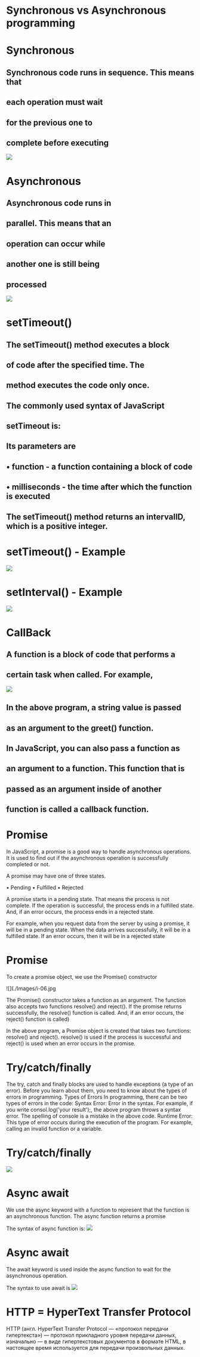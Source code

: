 # Synchronous vs Asynchronous programming
# Synchronous
## Synchronous code runs in  sequence. This means that 
## each operation must wait 
## for the previous one to 
## complete before executing
![](./Images/i-01.jpg)

# Asynchronous
## Asynchronous code runs in 
## parallel. This means that an 
## operation can occur while 
## another one is still being 
## processed
![](./Images/i-02.jpg)

# setTimeout()
## The setTimeout() method executes a block 
## of code after the specified time. The 
## method executes the code only once.

## The commonly used syntax of JavaScript 
## setTimeout is:

## Its parameters are
## • function - a function containing a block of code
## • milliseconds - the time after which the function is executed
## The setTimeout() method returns an intervalID, which is a positive integer.
# setTimeout() - Example

![](./Images/i%3D03.jpg)


# setInterval() - Example
![](./Images/i-04.jpg)

# CallBack
## A function is a block of code that performs a 
## certain task when called. For example,
![](./Images/i-05.jpg)

## In the above program, a string value is passed 
## as an argument to the greet() function.

## In JavaScript, you can also pass a function as 
## an argument to a function. This function that is 
## passed as an argument inside of another 
## function is called a callback function.

# Promise
In JavaScript, a promise is a good way to handle asynchronous operations. It is 
used to find out if the asynchronous operation is successfully completed or not.

A promise may have one of three states.

• Pending
• Fulfilled
• Rejected

A promise starts in a pending state. That means the process is not complete. If 
the operation is successful, the process ends in a fulfilled state. And, if an error 
occurs, the process ends in a rejected state.

For example, when you request data from the server by using a promise, it will 
be in a pending state. When the data arrives successfully, it will be in a fulfilled 
state. If an error occurs, then it will be in a rejected state

# Promise
To create a promise object, we use the Promise() constructor

![](./Images/i-06.jpg

The Promise() constructor takes a function as an argument. The function also 
accepts two functions resolve() and reject().
If the promise returns successfully, the resolve() function is called. And, if an 
error occurs, the reject() function is called)


In the above program, a Promise object is created that takes two functions: resolve() 
and reject(). resolve() is used if the process is successful and reject() is used when an 
error occurs in the promise.


# Try/catch/finally

The try, catch and finally blocks are used to handle exceptions (a type of an 
error). Before you learn about them, you need to know about the types of errors 
in programming.
Types of Errors
In programming, there can be two types of errors in the code:
Syntax Error: Error in the syntax. For example, if you write consol.log('your 
result');, the above program throws a syntax error. The spelling of console is a 
mistake in the above code.
Runtime Error: This type of error occurs during the execution of the program. For 
example,
calling an invalid function or a variable.


# Try/catch/finally

![](./Images/i-07.jpg)

# Async await
We use the async keyword with a function to represent that the function is an 
asynchronous function. The async function returns a promise

The syntax of async function is:
![](./Images/i%3D08.jpg)

# Async await
The await keyword is used inside the async function to wait for the asynchronous 
operation.

The syntax to use await is
![](./Images/i-09.jpg)

# HTTP = HyperText Transfer Protocol
HTTP (англ. HyperText Transfer Protocol — «протокол передачи гипертекста») — протокол прикладного уровня передачи данных, изначально — в виде гипертекстовых документов в формате HTML, в настоящее время используется для передачи произвольных данных.